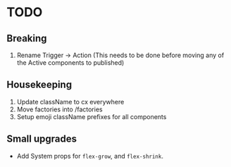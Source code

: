 # TODO

## Breaking

1. Rename Trigger -> Action (This needs to be done before moving any of the
   Active components to published)

## Housekeeping

1. Update className to cx everywhere
1. Move factories into /factories
1. Setup emoji className prefixes for all components

## Small upgrades

- Add System props for `flex-grow`, and `flex-shrink`.
